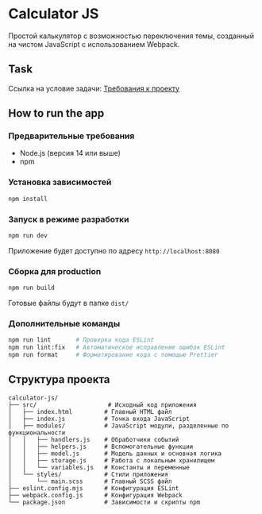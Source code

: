 # Calculator JS

Простой калькулятор с возможностью переключения темы, созданный на чистом JavaScript с
использованием Webpack.

## Task

Ссылка на условие задачи:
[Требования к проекту](https://docs.google.com/document/d/1zpXXeSae-BlcxPKgw3DhxZA92cspVailrPYoaXSYrW8/edit?tab=t.0#heading=h.5dt3hghpa22f)

## How to run the app

### Предварительные требования

- Node.js (версия 14 или выше)
- npm

### Установка зависимостей

```bash
npm install
```

### Запуск в режиме разработки

```bash
npm run dev
```

Приложение будет доступно по адресу `http://localhost:8080`

### Сборка для production

```bash
npm run build
```

Готовые файлы будут в папке `dist/`

### Дополнительные команды

```bash
npm run lint       # Проверка кода ESLint
npm run lint:fix   # Автоматическое исправление ошибок ESLint
npm run format     # Форматирование кода с помощью Prettier
```

## Структура проекта

```
calculator-js/
├── src/                    # Исходный код приложения
│   ├── index.html         # Главный HTML файл
│   ├── index.js           # Точка входа JavaScript
│   ├── modules/           # JavaScript модули, разделенные по функциональности
│   │   ├── handlers.js    # Обработчики событий
│   │   ├── helpers.js     # Вспомогательные функции
│   │   ├── model.js       # Модель данных и основная логика
│   │   ├── storage.js     # Работа с локальным хранилищем
│   │   └── variables.js   # Константы и переменные
│   └── styles/            # Стили приложения
│       └── main.scss      # Главный SCSS файл
├── eslint.config.mjs      # Конфигурация ESLint
├── webpack.config.js      # Конфигурация Webpack
└── package.json           # Зависимости и скрипты npm
```
